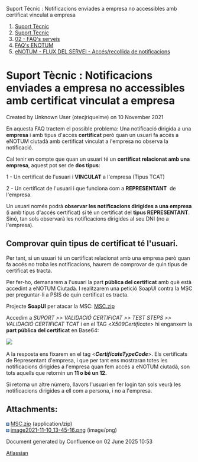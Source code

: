 Suport Tècnic : Notificacions enviades a empresa no accessibles amb certificat vinculat a empresa  

1.  [Suport Tècnic](index.html)
2.  [Suport Tècnic](13893782.html)
3.  [02 - FAQ's serveis](26313393.html)
4.  [FAQ's ENOTUM](28705561.html)
5.  [eNOTUM - FLUX DEL SERVEI - Accés/recollida de notificacions](28706661.html)

Suport Tècnic : Notificacions enviades a empresa no accessibles amb certificat vinculat a empresa
=================================================================================================

Created by Unknown User (otecjriquelme) on 10 November 2021

En aquesta FAQ tractem el possible problema: Una notificació dirigida a una **empresa** i amb tipus d'accés **certificat** però quan un usuari fa accés a eNOTUM ciutadà amb certificat vinculat a l'empresa no observa la notificació.

Cal tenir en compte que quan un usuari té un **certificat relacionat amb una empresa**, aquest pot ser de **dos tipus**:

1 - Un certificat de l'usuari i **VINCULAT** a l'empresa (Tipus TCAT)

2 - Un certificat de l'usuari i que funciona com a **REPRESENTANT**  de l'empresa.

Un usuari només podrà **observar les notificacions dirigides a una empresa** (i amb tipus d'accés certificat) si té un certificat del **tipus REPRESENTANT**. Sinó, tan sols observarà les notificacions dirigides al seu DNI (no a l'empresa).

  

Comprovar quin tipus de certificat té l'usuari.
-----------------------------------------------

Per tant, si un usuari té un certificat relacionat amb una empresa però quan fa accés no troba les notificacions, haurem de comprovar de quin tipus de certificat es tracta.

Per fer-ho, demanarem a l'usuari la part **pública del certificat** amb què està accedint a eNOTUM Ciutadà. I realitzarem una petició SoapUI contra la MSC per preguntar-li a PSIS de quin certificat es tracta.

Projecte **SoapUI** per atacar la MSC: [MSC.zip](attachments/64979115/64979116.zip)

Accedim a _SUPORT >> VALIDACIÓ CERTIFICAT >> TEST STEPS >> VALIDACIÓ CERTIFICAT TCAT_ i en el TAG <_X509Certificate_\> hi enganxem la **part pública del certificat** en Base64:

![](attachments/64979115/64979117.png)

  

A la resposta ens fixarem en el tag <_**CertificateTypeCode**_\>. Els certificats de Representant d'empresa, i que per tant ens mostraran totes les notificacions dirigides a l'empresa quan fem accés a eNOTUM ciutadà, son tots aquells que retornin un **11 o bé un 12.**

Si retorna un altre número, llavors l'usuari en fer login tan sols veurà les notificacions dirigides a ell com a persona, i no a l'empresa.

  

  

Attachments:
------------

![](images/icons/bullet_blue.gif) [MSC.zip](attachments/64979115/64979116.zip) (application/zip)  
![](images/icons/bullet_blue.gif) [image2021-11-10\_13-45-16.png](attachments/64979115/64979117.png) (image/png)  

Document generated by Confluence on 02 June 2025 10:53

[Atlassian](http://www.atlassian.com/)